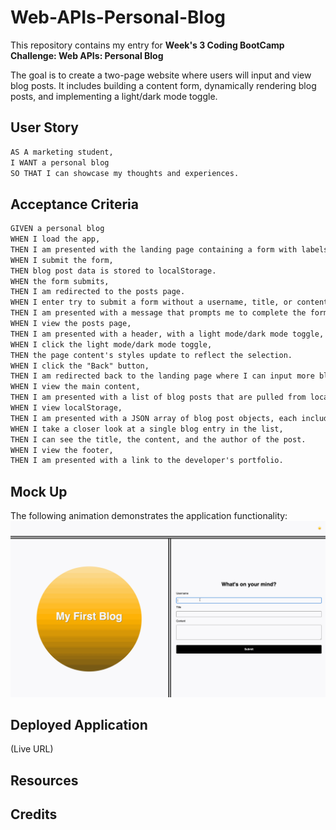 # Web-APIs-Personal-Blog
This repository contains my entry for **Week's 3 Coding BootCamp Challenge: Web APIs: Personal Blog** 

The goal is to create a two-page website where users will input and view blog posts. It includes building a content form, dynamically rendering blog posts, and implementing a light/dark mode toggle. 

## User Story

```md
AS A marketing student,
I WANT a personal blog
SO THAT I can showcase my thoughts and experiences.
```
## Acceptance Criteria

```md
GIVEN a personal blog
WHEN I load the app,
THEN I am presented with the landing page containing a form with labels and inputs for username, blog title, and blog content.
WHEN I submit the form,
THEN blog post data is stored to localStorage.
WHEN the form submits,
THEN I am redirected to the posts page.
WHEN I enter try to submit a form without a username, title, or content,
THEN I am presented with a message that prompts me to complete the form.
WHEN I view the posts page,
THEN I am presented with a header, with a light mode/dark mode toggle, and a "Back" button.
WHEN I click the light mode/dark mode toggle,
THEN the page content's styles update to reflect the selection.
WHEN I click the "Back" button,
THEN I am redirected back to the landing page where I can input more blog entries.
WHEN I view the main content,
THEN I am presented with a list of blog posts that are pulled from localStorage.
WHEN I view localStorage,
THEN I am presented with a JSON array of blog post objects, each including the post author's username, title of the post, and post's content.
WHEN I take a closer look at a single blog entry in the list,
THEN I can see the title, the content, and the author of the post.
WHEN I view the footer,
THEN I am presented with a link to the developer's portfolio.
```

## Mock Up
The following animation demonstrates the application functionality:
![A user adds a blog through a form, then the post appears on the following page.](/assets/100-web-apis-challenge-demo.gif)

## Deployed Application 
(Live URL)

## Resources

## Credits

